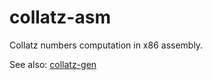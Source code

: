 # collatz-asm
Collatz numbers computation in x86 assembly.

See also: [collatz-gen](https://github.com/aelfimow/collatz-gen)
